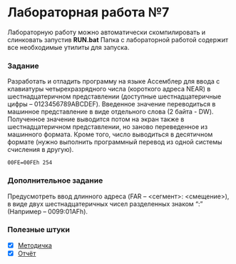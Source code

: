 # Лабораторная работа №7

Лабораторную работу можно автоматически скомпилировать и слинковать запустив **RUN.bat**
Папка с лабораторной работой содержит все необходимые утилиты для запуска.

### Задание

Разработать и отладить программу на языке Ассемблер для ввода с клавиатуры четырехразрядного числа (короткого адреса NEAR) в шестнадцатеричном представлении (доступные шестнадцатеричные цифры – 0123456789АBCDEF). Введенное значение переводиться в машинное представление в виде отдельного слова (2 байта - DW). Полученное значение выводится потом на экран также в шестнадцатеричном представлении, но заново переведенное из машинного формата. Кроме того, число выводиться в десятичном формате (нужно выполнить программный перевод из одной системы счисления в другую).

    00FE=00FEh 254

### Дополнительное задание

Предусмотреть ввод длинного адреса (FAR – <сегмент>: <смещение>), в виде двух шестнадцатеричных чисел разделенных знаком “:” (Например – 0099:01AFh).

### Полезные штуки
- [x] [Методичка](https://github.com/bestK1ngArthur/IU5/blob/master/4%20%D1%81%D0%B5%D0%BC%D0%B5%D1%81%D1%82%D1%80/%D0%A1%D0%B8%D1%81%D1%82%D0%B5%D0%BC%D0%BD%D0%BE%D0%B5%20%D0%BF%D1%80%D0%BE%D0%B3%D1%80%D0%B0%D0%BC%D0%BC%D0%B8%D1%80%D0%BE%D0%B2%D0%B0%D0%BD%D0%B8%D0%B5/Lab3/Description.pdf)
- [x] [Отчёт](https://github.com/bestK1ngArthur/IU5/raw/master/4%20семестр/Системное%20программирование/Lab7/Review.doc)
